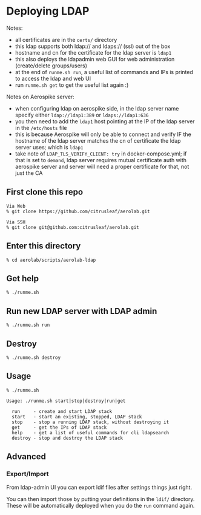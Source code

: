 # Deploying LDAP

Notes:
  * all certificates are in the `certs/` directory
  * this ldap supports both ldap:// and ldaps:// (ssl) out of the box
  * hostname and cn for the certificate for the ldap server is `ldap1`
  * this also deploys the ldapadmin web GUI for web administration (create/delete groups/users)
  * at the end of `runme.sh run`, a useful list of commands and IPs is printed to access the ldap and web UI
  * run `runme.sh get` to get the useful list again :)

Notes on Aerospike server:
  * when configuring ldap on aerospike side, in the ldap server name specify either `ldap://ldap1:389` or `ldaps://ldap1:636`
  * you then need to add the `ldap1` host pointing at the IP of the ldap server in the `/etc/hosts` file
  * this is because Aerospike will only be able to connect and verify IF the hostname of the ldap server matches the cn of certificate the ldap server uses; which is `ldap1`
  * take note of `LDAP_TLS_VERIFY_CLIENT: try` in docker-compose.yml; if that is set to `demand`, ldap server requires mutual certificate auth with aerospike server and server will need a proper certificate for that, not just the CA

## First clone this repo

```
Via Web
% git clone https://github.com/citrusleaf/aerolab.git

Via SSH
% git clone git@github.com:citrusleaf/aerolab.git
```

## Enter this directory

```
% cd aerolab/scripts/aerolab-ldap
```

## Get help

```
% ./runme.sh
```

## Run new LDAP server with LDAP admin

```
% ./runme.sh run
```

## Destroy

```
% ./runme.sh destroy
```

## Usage

```
% ./runme.sh 

Usage: ./runme.sh start|stop|destroy|run|get

  run     - create and start LDAP stack
  start   - start an existing, stopped, LDAP stack
  stop    - stop a running LDAP stack, without destroying it
  get     - get the IPs of LDAP stack
  help    - get a list of useful commands for cli ldapsearch
  destroy - stop and destroy the LDAP stack
```

## Advanced

### Export/Import

From ldap-admin UI you can export ldif files after settings things just right.

You can then import those by putting your definitions in the `ldif/` directory. These will be automatically deployed when you do the `run` command again.
